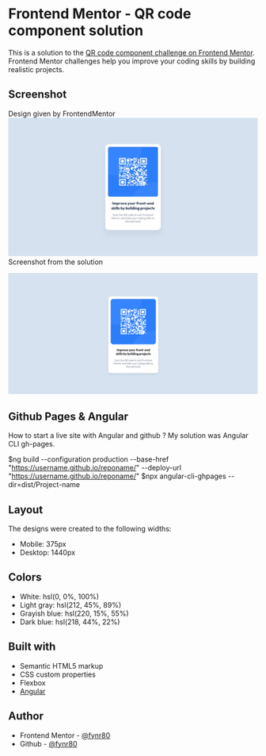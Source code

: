 # Frontend Mentor - QR code component solution

This is a solution to the [QR code component challenge on Frontend Mentor](https://www.frontendmentor.io/challenges/qr-code-component-iux_sIO_H). Frontend Mentor challenges help you improve your coding skills by building realistic projects.

## Screenshot

Design given by FrontendMentor
![Template](./src/assets/design/desktop-design.jpg)
Screenshot from the solution

![Screenshot](./src/assets/QRCodePageScreenshot.png)

## Github Pages & Angular

How to start a live site with Angular and github ?
My solution was Angular CLI gh-pages.

$ng build --configuration production --base-href "https://username.github.io/reponame/" --deploy-url "https://username.github.io/reponame/"
$npx angular-cli-ghpages --dir=dist/Project-name

## Layout

The designs were created to the following widths:

- Mobile: 375px
- Desktop: 1440px

## Colors

- White: hsl(0, 0%, 100%)
- Light gray: hsl(212, 45%, 89%)
- Grayish blue: hsl(220, 15%, 55%)
- Dark blue: hsl(218, 44%, 22%)

## Built with

- Semantic HTML5 markup
- CSS custom properties
- Flexbox
- [Angular](https://angular.io/)

## Author

- Frontend Mentor - [@fynr80](https://www.frontendmentor.io/profile/fynr80)
- Github - [@fynr80](https://github.com/fynr80)
